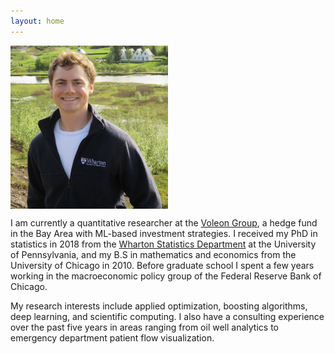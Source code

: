 ```yaml
---
layout: home
---
```


<img align="center" width="50%" height="50%" src="/assets/me_iceland.jpg">

I am currently a quantitative researcher at the [Voleon Group](https://voleon.com/), a hedge fund in the Bay Area with ML-based investment strategies.  I received my PhD in statistics in 2018 from the [Wharton Statistics Department](https://statistics.wharton.upenn.edu/) at the University of Pennsylvania, and my B.S in mathematics and economics from the University of Chicago in 2010.  Before graduate school I spent a few years working in the macroeconomic policy group of the Federal Reserve Bank of Chicago.

My research interests include applied optimization, boosting algorithms, deep learning, and scientific computing.  I also have a consulting experience over the past five years in areas ranging from oil well analytics to emergency department patient flow visualization.
